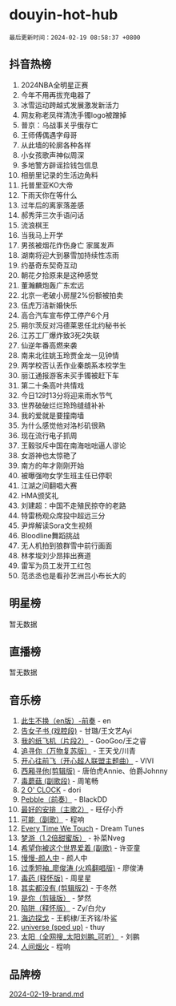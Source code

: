 # douyin-hot-hub

`最后更新时间：2024-02-19 08:58:37 +0800`

## 抖音热榜

1. 2024NBA全明星正赛
1. 今年不用再拔充电器了
1. 冰雪运动跨越式发展激发新活力
1. 网友称老凤祥清洗手镯logo被蹭掉
1. 普京：乌战事关乎俄存亡
1. 王师傅偶遇字母哥
1. 从此墙的轮廓各种各样
1. 小女孩歌声神似周深
1. 多地警方辟谣捡钱包信息
1. 相册里记录的生活边角料
1. 托普里亚KO大帝
1. 下雨天你在等什么
1. 过年后的离家落差感
1. 郝秀萍三次手语问话
1. 流浪棋王
1. 当我马上开学
1. 男孩被烟花炸伤身亡 家属发声
1. 湖南将迎大到暴雪加持续性冻雨
1. 约基奇东契奇互动
1. 朝花夕拾原来是这种感觉
1. 董瀚麟炮轰广东宏远
1. 北京一老破小房屋2%份额被拍卖
1. 伍虎万洁新婚快乐
1. 高合汽车宣布停工停产6个月
1. 朔尔茨反对冯德莱恩任北约秘书长
1. 江苏工厂爆炸致3死2失联
1. 仙逆年番高燃来袭
1. 南来北往姚玉玲贾金龙一见钟情
1. 两学校否认丢作业秦朗系本校学生
1. 丽江通报游客未买手镯被赶下车
1. 第二十条高叶共情戏
1. 今日12时13分将迎来雨水节气
1. 世界破破烂烂玲玲缝缝补补
1. 我的爱就是要撞南墙
1. 为什么感觉他对洛杉矶很熟
1. 现在流行电子抓周
1. 王毅驳斥中国在南海咄咄逼人谬论
1. 女游神也太惊艳了
1. 南方的年才刚刚开始
1. 被曝强吻女学生班主任已停职
1. 江湖之间翻唱大赛
1. HMA颁奖礼
1. 刘建超：中国不走殖民掠夺的老路
1. 特雷杨观众席投中超远三分
1. 尹烨解读Sora文生视频
1. Bloodline舞蹈挑战
1. 无人机拍到狼群雪中前行画面
1. 林孝埈刘少昂摔出赛道
1. 雷军为员工发开工红包
1. 范丞丞也是看孙艺洲吕小布长大的

## 明星榜

暂无数据

## 直播榜

暂无数据

## 音乐榜

1. [此生不换（en版）-前奏](https://sf5-hl-cdn-tos.douyinstatic.com/obj/tos-cn-ve-2774/oMDvUGwhKrKYDEqXiMYEwxZqBWIJFA92CiLAO) - en
1. [告女子书 (戏腔段)](https://sf5-hl-cdn-tos.douyinstatic.com/obj/tos-cn-ve-2774/osCCzFxWgstBDi92ZfBB4ht7gQENBmQMAl0eI6) - 甘璐/王文艺Ayi
1. [我的纸飞机（片段2）](https://sf5-hl-cdn-tos.douyinstatic.com/obj/tos-cn-ve-2774/oM2ZrKcg2CD5AeRB2gkeXOFB1IxAGJdZPazYHf) - GooGoo/王之睿
1. [追寻你（万物复苏版）](https://sf5-hl-cdn-tos.douyinstatic.com/obj/tos-cn-ve-2774/oYeAZJsbjIDit9APmBg8u6uDUQnHmoCf3gbo74) - 王天戈/川青
1. [开心往前飞（开心超人联盟主题曲）](https://sf5-hl-cdn-tos.douyinstatic.com/obj/tos-cn-ve-2774/9d8fb7c82cf1421fb93a9fe925275e0a) - VIVI
1. [西厢寻他(剪辑版)](https://sf6-cdn-tos.douyinstatic.com/obj/tos-cn-ve-2774/oUsAVfAQKlRNxEv5qxvIB8o5qmIWUcXbzJKJhw) - 唐伯虎Annie、伯爵Johnny
1. [毒蘑菇 (副歌段)](https://sf6-cdn-tos.douyinstatic.com/obj/tos-cn-ve-2774/ocDEUsfdLjxnlFXtfogBCiQCEqYB7QZgZ8VViM) - 周笔畅
1. [2 O' CLOCK](https://sf5-hl-cdn-tos.douyinstatic.com/obj/tos-cn-ve-2774/oIUBICeqlYQHTigCBOnCMlwBZJkgiBjt1oDfbg) - dori
1. [Pebble（前奏）](https://sf5-hl-cdn-tos.douyinstatic.com/obj/tos-cn-ve-2774/5e6913036e674b34b92df6abd1361f00) - BlackDD
1. [最好的安排（主歌2）](https://sf3-cdn-tos.douyinstatic.com/obj/tos-cn-ve-2774/oMMZX1DuHpMwgoDztBmZswgQnbCeeANZxBHkFY) - 旺仔小乔
1. [可能（副歌）](https://sf6-cdn-tos.douyinstatic.com/obj/tos-cn-ve-2774/cde1731888894259b333569393c2fb51) - 程响
1. [Every Time We Touch](https://sf3-cdn-tos.douyinstatic.com/obj/tos-cn-ve-2774/ogN6lUKQeBBfEVhIOMikG1CcJjugxk1tztZyhP) - Dream Tunes
1. [梦游（1.2倍甜蜜版）](https://sf3-cdn-tos.douyinstatic.com/obj/tos-cn-ve-2774/o4gyAUm8hwufoEABmwVIiQtHsFuGzAEEWtNMzo) - 补菜Nveg
1. [希望你被这个世界爱着 (副歌)](https://sf5-hl-cdn-tos.douyinstatic.com/obj/tos-cn-ve-2774/oUHCmWQfZlE3QQBKBeD8rCFLpJzPgCpImhsxMt) - 许亚童
1. [慢慢-颜人中](https://sf6-cdn-tos.douyinstatic.com/obj/tos-cn-ve-2774/ocjHNfBXdBxQNC8ZGAeoLMFTUgtBg8bkExunDC) - 颜人中
1. [过季短袖_廖俊涛 (火鸡翻唱版)](https://sf6-cdn-tos.douyinstatic.com/obj/tos-cn-ve-2774/ogQVJl0tRBKxQgZji7YClFEBrVDeHpPTWfCZbQ) - 廖俊涛
1. [毒药 (释怀版)](https://sf5-hl-cdn-tos.douyinstatic.com/obj/tos-cn-ve-2774/oYILMEAzspdZBIzy4frJNB8ZHPHWAhiwowd4Ad) - 周星星
1. [其实都没有 (剪辑版2)](https://sf5-hl-cdn-tos.douyinstatic.com/obj/tos-cn-ve-2774/oEBNQenHZtBhxYjGgUDQk0BCHTigQafgFlbQ7k) - 于冬然
1. [是你（剪辑版）](https://sf5-hl-cdn-tos.douyinstatic.com/obj/tos-cn-ve-2774/46019dae783c4c969944217fe1cfafc4) - 梦然
1. [陷阱（释怀版）](https://sf6-cdn-tos.douyinstatic.com/obj/tos-cn-ve-2774/oE8C21LeZrzKLDFfQYgMzx4GAIHageG5IzayY7) - Zy/白允y
1. [海边探戈](https://sf3-cdn-tos.douyinstatic.com/obj/tos-cn-ve-2774/os9gE0VQCGqt6VQkZDyBBYvfSDY0QFe3vVmubn) - 王鹤棣/王齐铭/朴鲨
1. [universe (sped up)](https://sf5-hl-cdn-tos.douyinstatic.com/obj/tos-cn-ve-2774/oIQnurQLDCsdYeegkM4CKuVb23MZBXtX6QB8bv) - thuy
1. [太阳（全网搜_太阳刘鹏_可听）](https://sf5-hl-cdn-tos.douyinstatic.com/obj/tos-cn-ve-2774/ogWbyIQnlBFImVbeDocRdCIYtBHlbJXgfZMvgz) - 刘鹏
1. [人间烟火](https://sf6-cdn-tos.douyinstatic.com/obj/tos-cn-ve-2774/947983139f35446684610238bba8e7a9) - 程响

## 品牌榜

[2024-02-19-brand.md](2024-02-19-brand.md)
